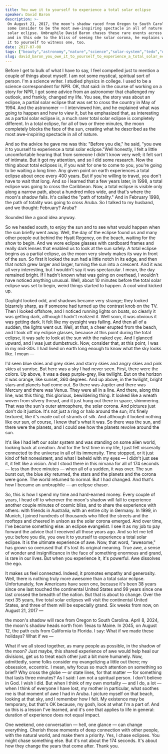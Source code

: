 ```yaml
---
title: You owe it to yourself to experience a total solar eclipse
speaker: David Baron
description: >-
 On August 21, 2017, the moon's shadow raced from Oregon to South Carolina in what
 some consider to be the most awe-inspiring spectacle in all of nature: a total
 solar eclipse. Umbraphile David Baron chases these rare events across the globe,
 and in this ode to the bliss of seeing the solar corona, he explains why you owe
 it to yourself to witness one, too.
date: 2017-07-08
tags: ["beauty","astronomy","nature","science","solar-system","tedx","universe","moon","sun"]
slug: david_baron_you_owe_it_to_yourself_to_experience_a_total_solar_eclipse
---
```


Before I get to bulk of what I have to say, I feel compelled just to mention a couple of
things about myself. I am not some mystical, spiritual sort of person. I'm a science
writer. I studied physics in college. I used to be a science correspondent for NPR. OK,
that said: in the course of working on a story for NPR, I got some advice from an
astronomer that challenged my outlook, and frankly, changed my life. You see, the story was
about an eclipse, a partial solar eclipse that was set to cross the country in May of
1994. And the astronomer — I interviewed him, and he explained what was going to happen
and how to view it, but he emphasized that, as interesting as a partial solar eclipse is,
a much rarer total solar eclipse is completely different. In a total eclipse, for all of
two or three minutes, the moon completely blocks the face of the sun, creating what he
described as the most awe-inspiring spectacle in all of nature.

And so the advice he gave me was this: "Before you die," he said, "you owe it to yourself
to experience a total solar eclipse."Well honestly, I felt a little uncomfortable hearing
that from someone I didn't know very well; it felt sort of intimate. But it got my
attention, and so I did some research. Now the thing about total eclipses is, if you wait
for one to come to you, you're going to be waiting a long time. Any given point on earth
experiences a total eclipse about once every 400 years. But if you're willing to travel,
you don't have to wait that long. And so I learned that a few years later, in 1998, a
total eclipse was going to cross the Caribbean. Now, a total eclipse is visible only along
a narrow path, about a hundred miles wide, and that's where the moon's shadow falls. It's
called the "path of totality." And in February 1998, the path of totality was going to
cross Aruba. So I talked to my husband, and we thought: February? Aruba?

Sounded like a good idea anyway.

So we headed south, to enjoy the sun and to see what would happen when the sun briefly
went away. Well, the day of the eclipse found us and many other people out behind the Hyatt
Regency, on the beach, waiting for the show to begin. And we wore eclipse glasses with
cardboard frames and really dark lenses that enabled us to look at the sun safely. A total
eclipse begins as a partial eclipse, as the moon very slowly makes its way in front of the
sun. So first it looked the sun had a little notch in its edge, and then that notch grew
larger and larger, turning the sun into a crescent. And it was all very interesting, but I
wouldn't say it was spectacular. I mean, the day remained bright. If I hadn't known what
was going on overhead, I wouldn't have noticed anything unusual. Well, about 10 minutes
before the total solar eclipse was set to begin, weird things started to happen. A cool
wind kicked up.

Daylight looked odd, and shadows became very strange; they looked bizarrely sharp, as if
someone had turned up the contrast knob on the TV. Then I looked offshore, and I noticed
running lights on boats, so clearly it was getting dark, although I hadn't realized it.
Well soon, it was obvious it was getting dark. It felt like my eyesight was failing. And
then all of a sudden, the lights went out. Well, at that, a cheer erupted from the beach,
and I took off my eclipse glasses, because at this point during the total eclipse, it was
safe to look at the sun with the naked eye. And I glanced upward, and I was just
dumbstruck. Now, consider that, at this point, I was in my mid-30s. I had lived on earth
long enough to know what the sky looks like. I mean —

I'd seen blue skies and grey skies and starry skies and angry skies and pink skies at
sunrise. But here was a sky I had never seen. First, there were the colors. Up above, it
was a deep purple-grey, like twilight. But on the horizon it was orange, like sunset, 360
degrees. And up above, in the twilight, bright stars and planets had come out. So there
was Jupiter and there was Mercury and there was Venus. They were all in a line. And there,
along this line, was this thing, this glorious, bewildering thing. It looked like a wreath
woven from silvery thread, and it just hung out there in space, shimmering. That was the
sun's outer atmosphere, the solar corona. And pictures just don't do it justice. It's not
just a ring or halo around the sun; it's finely textured, like it's made out of strands of
silk. And although it looked nothing like our sun, of course, I knew that's what it was.
So there was the sun, and there were the planets, and I could see how the planets revolve
around the sun.

It's like I had left our solar system and was standing on some alien world, looking back
at creation. And for the first time in my life, I just felt viscerally connected to the
universe in all of its immensity. Time stopped, or it just kind of felt nonexistent, and
what I beheld with my eyes — I didn't just see it, it felt like a vision. And I stood
there in this nirvana for all of 174 seconds — less than three minutes — when all of a
sudden, it was over. The sun burst out, the blue sky returned, the stars and the planets
and the corona were gone. The world returned to normal. But I had changed. And that's how I
became an umbraphile — an eclipse chaser.

So, this is how I spend my time and hard-earned money. Every couple of years, I head off
to wherever the moon's shadow will fall to experience another couple minutes of cosmic
bliss, and to share the experience with others: with friends in Australia, with an entire
city in Germany. In 1999, in Munich, I joined hundreds of thousands who filled the streets
and the rooftops and cheered in unison as the solar corona emerged. And over time, I've
become something else: an eclipse evangelist. I see it as my job to pay forward the advice
that I received all those years ago. And so let me tell you: before you die, you owe it to
yourself to experience a total solar eclipse. It is the ultimate experience of awe. Now,
that word, "awesome," has grown so overused that it's lost its original meaning. True awe,
a sense of wonder and insignificance in the face of something enormous and grand, is rare
in our lives. But when you experience it, it's powerful. Awe dissolves the
ego.

It makes us feel connected. Indeed, it promotes empathy and generosity. Well, there is
nothing truly more awesome than a total solar eclipse. Unfortunately, few Americans have
seen one, because it's been 38 years since one last touched the continental United States
and 99 years since one last crossed the breadth of the nation. But that is about to
change. Over the next 35 years, five total solar eclipses will visit the continental
United States, and three of them will be especially grand. Six weeks from now, on August
21, 2017 —

the moon's shadow will race from Oregon to South Carolina. April 8, 2024, the moon's
shadow heads north from Texas to Maine. In 2045, on August 12, the path cuts from
California to Florida. I say: What if we made these holidays? What if we
—

What if we all stood together, as many people as possible, in the shadow of the moon? Just
maybe, this shared experience of awe would help heal our divisions, get us to treat each
other just a bit more humanely. Now, admittedly, some folks consider my evangelizing a
little out there; my obsession, eccentric. I mean, why focus so much attention on
something so brief? Why cross the globe — or state lines, for that matter — for something
that lasts three minutes? As I said: I am not a spiritual person. I don't believe in God.
I wish I did. But when I think of my own mortality — and I do, a lot — when I think of
everyone I have lost, my mother in particular, what soothes me is that moment of awe I had
in Aruba. I picture myself on that beach, looking at that sky, and I remember how I felt.
My existence may be temporary, but that's OK because, my gosh, look at what I'm a part
of. And so this is a lesson I've learned, and it's one that applies to life in general:
duration of experience does not equal impact.

One weekend, one conversation — hell, one glance — can change everything. Cherish those
moments of deep connection with other people, with the natural world, and make them a
priority. Yes, I chase eclipses. You might chase something else. But it's not about the
174 seconds. It's about how they change the years that come after. Thank
you.

<!--
ad_duration=3.33
comment_count=63
event="TEDxMileHigh"
external_start_time=0
has_talk_citation=1
intro_duration=11.82
is_subtitle_required="False"
is_talk_featured="True"
language="en"
language_swap="False"
native_language="en"
number_of_related_talks=6
number_of_speakers=1
number_of_subtitled_videos=19
number_of_tags=9
number_of_talk_download_languages=19
number_of_talk_more_resources=1
number_of_talk_recommendations=1
number_of_talks_take_actions=0
post_ad_duration=0.83
published_timestamp="2017-08-10 14:37:43"
recording_date="2017-07-08"
speaker_description="Science writer"
speaker_is_published=1
speaker_name="David Baron"
talk_name="You owe it to yourself to experience a total solar eclipse"
talk_recommendations_blurb="Check out these extra resources about eclipses, curated by David Baron."
talks_tags=["beauty","astronomy","nature","science","solar-system","tedx","universe","moon","sun"]
talks_take_action=[]
url_audio="https://download.ted.com/talks/DavidBaron_2017X.mp3?apikey=acme-roadrunner"
url_photo_speaker="https://pe.tedcdn.com/images/ted/d4835ec4c50a5cf4e388192650261795b03285a3_254x191.jpg"
url_photo_talk="https://s3.amazonaws.com/talkstar-photos/uploads/42d6c3e4-b779-41dd-963d-94a0d96b6ae1/DavidBaron_2017X-embed.jpg"
url_webpage="https://www.ted.com/talks/david_baron_you_owe_it_to_yourself_to_experience_a_total_solar_eclipse"
video_type_name="TEDx Talk"
-->